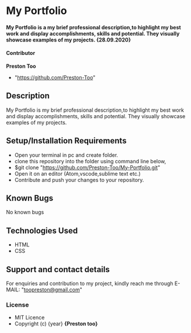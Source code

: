 # My Portfolio
#### My Portfolio is a my brief professional description,to highlight my best work and display accomplishments, skills and potential. They visually showcase examples of my projects. {28.09.2020}
#### Contributor
**Preston Too**
* "https://github.com/Preston-Too"
## Description
My Portfolio is my brief professional description,to highlight my best work and display accomplishments, skills and potential. They visually showcase examples of my projects.
## Setup/Installation Requirements
* Open your terminal in pc and create folder.
* clone this repository into the folder using command line below,
* $git clone "https://github.com/Preston-Too/My-Portfolio.git"
* Open it on an editor (Atom,vscode,sublime text etc.)
* Contribute and push your changes to your repository.
## Known Bugs
No known bugs 
## Technologies Used
* HTML
* CSS
## Support and contact details
For enquiries and contribution to my project, kindly reach me through E-MAIL: "toopreston@gmail.com"
### License
* MIT Licence
* Copyright (c) {year} **{Preston too}**